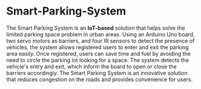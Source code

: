 # Smart-Parking-System

<p>The Smart Parking System is an <b>IoT-based</b> solution that helps solve the limited parking space problem in urban areas. Using an Arduino Uno board, two servo motors as barriers, and four IR sensors to detect the presence of vehicles, the system allows registered users to enter and exit the parking area easily. Once registered, users can save time and fuel by avoiding the need to circle the parking lot looking for a space. The system detects the vehicle's entry and exit, which inform the board to open or close the barriers accordingly. The Smart Parking System is an innovative solution that reduces congestion on the roads and provides convenience for users.</p>
